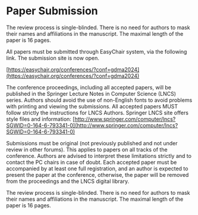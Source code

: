 # Paper Submission
The review process is single-blinded. There is no need for authors to mask their names and affiliations in the manuscript. The maximal length of the paper is 16 pages.

All papers must be submitted through EasyChair system, via the following link. The submission site is now open.

[https://easychair.org/conferences/?conf=gdma2024](https://easychair.org/conferences/?conf=gdma2024)

The conference proceedings, including all accepted papers, will be published in the Springer Lecture Notes in Computer Science (LNCS) series. Authors should avoid the use of non-English fonts to avoid problems with printing and viewing the submissions. All accepted papers MUST follow strictly the instructions for LNCS Authors. Springer LNCS site offers style files and information: [http://www.springer.com/computer/lncs?SGWID=0-164-6-793341-0](http://www.springer.com/computer/lncs?SGWID=0-164-6-793341-0)

Submissions must be original (not previously published and not under review in other forums). This applies to papers on all tracks of the conference. Authors are advised to interpret these limitations strictly and to contact the PC chairs in case of doubt. Each accepted paper must be accompanied by at least one full registration, and an author is expected to present the paper at the conference, otherwise, the paper will be removed from the proceedings and the LNCS digital library.

The review process is single-blinded. There is no need for authors to mask their names and affiliations in the manuscript. The maximal length of the paper is 16 pages.
